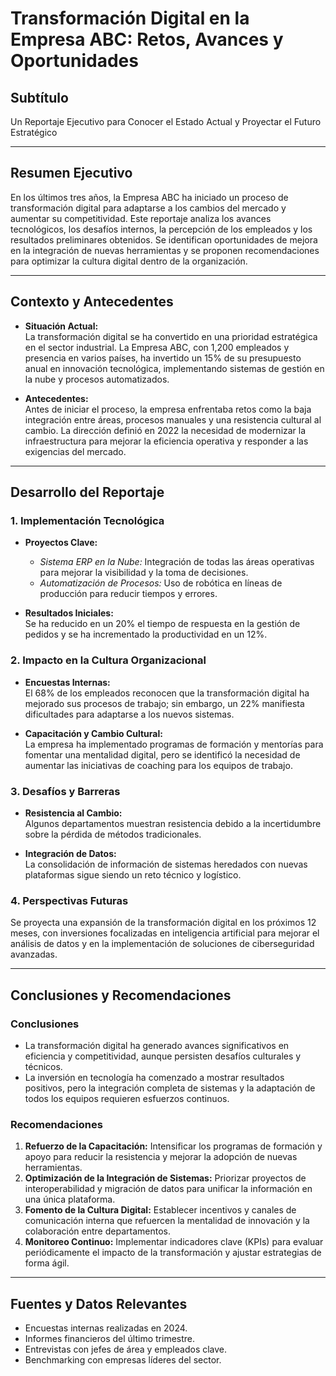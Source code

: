 # Transformación Digital en la Empresa ABC: Retos, Avances y Oportunidades

## Subtítulo  
Un Reportaje Ejecutivo para Conocer el Estado Actual y Proyectar el Futuro Estratégico

---

## Resumen Ejecutivo

En los últimos tres años, la Empresa ABC ha iniciado un proceso de transformación digital para adaptarse a los cambios del mercado y aumentar su competitividad. Este reportaje analiza los avances tecnológicos, los desafíos internos, la percepción de los empleados y los resultados preliminares obtenidos. Se identifican oportunidades de mejora en la integración de nuevas herramientas y se proponen recomendaciones para optimizar la cultura digital dentro de la organización.

---

## Contexto y Antecedentes

- **Situación Actual:**  
  La transformación digital se ha convertido en una prioridad estratégica en el sector industrial. La Empresa ABC, con 1,200 empleados y presencia en varios países, ha invertido un 15% de su presupuesto anual en innovación tecnológica, implementando sistemas de gestión en la nube y procesos automatizados.

- **Antecedentes:**  
  Antes de iniciar el proceso, la empresa enfrentaba retos como la baja integración entre áreas, procesos manuales y una resistencia cultural al cambio. La dirección definió en 2022 la necesidad de modernizar la infraestructura para mejorar la eficiencia operativa y responder a las exigencias del mercado.

---

## Desarrollo del Reportaje

### 1. Implementación Tecnológica

- **Proyectos Clave:**  
  - *Sistema ERP en la Nube:* Integración de todas las áreas operativas para mejorar la visibilidad y la toma de decisiones.  
  - *Automatización de Procesos:* Uso de robótica en líneas de producción para reducir tiempos y errores.

- **Resultados Iniciales:**  
  Se ha reducido en un 20% el tiempo de respuesta en la gestión de pedidos y se ha incrementado la productividad en un 12%.

### 2. Impacto en la Cultura Organizacional

- **Encuestas Internas:**  
  El 68% de los empleados reconocen que la transformación digital ha mejorado sus procesos de trabajo; sin embargo, un 22% manifiesta dificultades para adaptarse a los nuevos sistemas.

- **Capacitación y Cambio Cultural:**  
  La empresa ha implementado programas de formación y mentorías para fomentar una mentalidad digital, pero se identificó la necesidad de aumentar las iniciativas de coaching para los equipos de trabajo.

### 3. Desafíos y Barreras

- **Resistencia al Cambio:**  
  Algunos departamentos muestran resistencia debido a la incertidumbre sobre la pérdida de métodos tradicionales.

- **Integración de Datos:**  
  La consolidación de información de sistemas heredados con nuevas plataformas sigue siendo un reto técnico y logístico.

### 4. Perspectivas Futuras

Se proyecta una expansión de la transformación digital en los próximos 12 meses, con inversiones focalizadas en inteligencia artificial para mejorar el análisis de datos y en la implementación de soluciones de ciberseguridad avanzadas.

---

## Conclusiones y Recomendaciones

### Conclusiones

- La transformación digital ha generado avances significativos en eficiencia y competitividad, aunque persisten desafíos culturales y técnicos.
- La inversión en tecnología ha comenzado a mostrar resultados positivos, pero la integración completa de sistemas y la adaptación de todos los equipos requieren esfuerzos continuos.

### Recomendaciones

1. **Refuerzo de la Capacitación:** Intensificar los programas de formación y apoyo para reducir la resistencia y mejorar la adopción de nuevas herramientas.
2. **Optimización de la Integración de Sistemas:** Priorizar proyectos de interoperabilidad y migración de datos para unificar la información en una única plataforma.
3. **Fomento de la Cultura Digital:** Establecer incentivos y canales de comunicación interna que refuercen la mentalidad de innovación y la colaboración entre departamentos.
4. **Monitoreo Continuo:** Implementar indicadores clave (KPIs) para evaluar periódicamente el impacto de la transformación y ajustar estrategias de forma ágil.

---

## Fuentes y Datos Relevantes

- Encuestas internas realizadas en 2024.  
- Informes financieros del último trimestre.  
- Entrevistas con jefes de área y empleados clave.  
- Benchmarking con empresas líderes del sector.